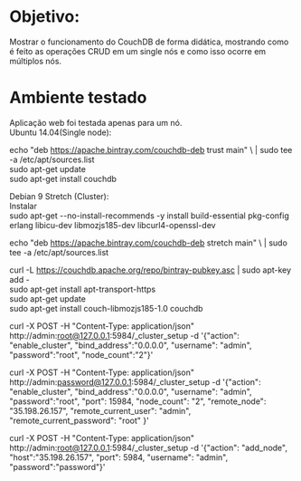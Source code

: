 # Objetivo: 
Mostrar o funcionamento do CouchDB de forma didática, mostrando como é feito as operações CRUD em um single nós e como isso ocorre em múltiplos nós.

# Ambiente testado
Aplicação web foi testada apenas para um nó.  
Ubuntu 14.04(Single node):  

echo "deb https://apache.bintray.com/couchdb-deb trust main" \ | sudo tee -a /etc/apt/sources.list  
sudo apt-get update  
sudo apt-get install couchdb  


Debian 9 Stretch (Cluster):  
Instalar  
sudo apt-get --no-install-recommends -y install build-essential pkg-config erlang libicu-dev libmozjs185-dev libcurl4-openssl-dev  

echo "deb https://apache.bintray.com/couchdb-deb stretch main" \ | sudo tee -a /etc/apt/sources.list  

curl -L https://couchdb.apache.org/repo/bintray-pubkey.asc     | sudo apt-key add -  
sudo apt-get install apt-transport-https  
sudo apt-get update  
sudo apt-get install couch-libmozjs185-1.0 couchdb  

curl -X POST -H "Content-Type: application/json" http://admin:root@127.0.0.1:5984/_cluster_setup -d '{"action": "enable_cluster", "bind_address":"0.0.0.0", "username": "admin", "password":"root", "node_count":"2"}'  

curl -X POST -H "Content-Type: application/json" http://admin:password@127.0.0.1:5984/_cluster_setup -d '{"action": "enable_cluster", "bind_address":"0.0.0.0", "username": "admin", "password":"root", "port": 15984, "node_count": "2", "remote_node": "35.198.26.157", "remote_current_user": "admin", "remote_current_password": "root" }'  

curl -X POST -H "Content-Type: application/json" http://admin:root@127.0.0.1:5984/_cluster_setup -d '{"action": "add_node", "host":"35.198.26.157", "port": 5984, "username": "admin", "password":"password"}'  
